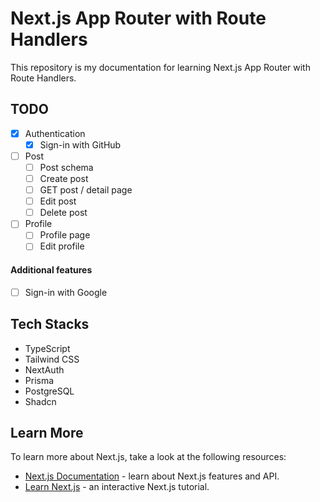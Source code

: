 # Next.js App Router with Route Handlers

This repository is my documentation for learning Next.js App Router with Route Handlers.

## TODO

- [x] Authentication
  - [x] Sign-in with GitHub
- [ ] Post
  - [ ] Post schema
  - [ ] Create post
  - [ ] GET post / detail page
  - [ ] Edit post
  - [ ] Delete post
- [ ] Profile
  - [ ] Profile page
  - [ ] Edit profile

#### Additional features

- [ ] Sign-in with Google

## Tech Stacks

- TypeScript
- Tailwind CSS
- NextAuth
- Prisma
- PostgreSQL
- Shadcn

## Learn More

To learn more about Next.js, take a look at the following resources:

- [Next.js Documentation](https://nextjs.org/docs) - learn about Next.js features and API.
- [Learn Next.js](https://nextjs.org/learn) - an interactive Next.js tutorial.

